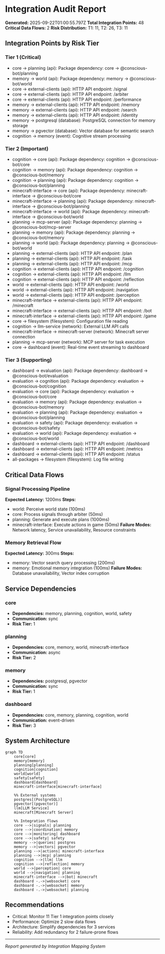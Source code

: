 # Integration Audit Report

**Generated:** 2025-09-22T01:00:55.797Z
**Total Integration Points:** 48
**Critical Data Flows:** 2
**Risk Distribution:** T1: 11, T2: 26, T3: 11

## Integration Points by Risk Tier

### Tier 1 (Critical)
- core → planning (api): Package dependency: core -> @conscious-bot/planning
- memory → world (api): Package dependency: memory -> @conscious-bot/world
- core → external-clients (api): HTTP API endpoint: /signal
- core → external-clients (api): HTTP API endpoint: /arbiter
- core → external-clients (api): HTTP API endpoint: /performance
- memory → external-clients (api): HTTP API endpoint: /memory
- memory → external-clients (api): HTTP API endpoint: /search
- memory → external-clients (api): HTTP API endpoint: /identity
- memory → postgresql (database): PostgreSQL connection for memory storage
- memory → pgvector (database): Vector database for semantic search
- cognition → memory (event): Cognitive stream processing

### Tier 2 (Important)
- cognition → core (api): Package dependency: cognition -> @conscious-bot/core
- cognition → memory (api): Package dependency: cognition -> @conscious-bot/memory
- cognition → planning (api): Package dependency: cognition -> @conscious-bot/planning
- minecraft-interface → core (api): Package dependency: minecraft-interface -> @conscious-bot/core
- minecraft-interface → planning (api): Package dependency: minecraft-interface -> @conscious-bot/planning
- minecraft-interface → world (api): Package dependency: minecraft-interface -> @conscious-bot/world
- planning → mcp-server (api): Package dependency: planning -> @conscious-bot/mcp-server
- planning → memory (api): Package dependency: planning -> @conscious-bot/memory
- planning → world (api): Package dependency: planning -> @conscious-bot/world
- planning → external-clients (api): HTTP API endpoint: /plan
- planning → external-clients (api): HTTP API endpoint: /task
- planning → external-clients (api): HTTP API endpoint: /mcp
- cognition → external-clients (api): HTTP API endpoint: /cognition
- cognition → external-clients (api): HTTP API endpoint: /llm
- cognition → external-clients (api): HTTP API endpoint: /reflection
- world → external-clients (api): HTTP API endpoint: /world
- world → external-clients (api): HTTP API endpoint: /navigation
- world → external-clients (api): HTTP API endpoint: /perception
- minecraft-interface → external-clients (api): HTTP API endpoint: /minecraft
- minecraft-interface → external-clients (api): HTTP API endpoint: /bot
- minecraft-interface → external-clients (api): HTTP API endpoint: /game
- core → filesystem (filesystem): Configuration file reading
- cognition → llm-service (network): External LLM API calls
- minecraft-interface → minecraft-server (network): Minecraft server connection
- planning → mcp-server (network): MCP server for task execution
- core → dashboard (event): Real-time event streaming to dashboard

### Tier 3 (Supporting)
- dashboard → evaluation (api): Package dependency: dashboard -> @conscious-bot/evaluation
- evaluation → cognition (api): Package dependency: evaluation -> @conscious-bot/cognition
- evaluation → core (api): Package dependency: evaluation -> @conscious-bot/core
- evaluation → memory (api): Package dependency: evaluation -> @conscious-bot/memory
- evaluation → planning (api): Package dependency: evaluation -> @conscious-bot/planning
- evaluation → safety (api): Package dependency: evaluation -> @conscious-bot/safety
- evaluation → world (api): Package dependency: evaluation -> @conscious-bot/world
- dashboard → external-clients (api): HTTP API endpoint: /dashboard
- dashboard → external-clients (api): HTTP API endpoint: /metrics
- dashboard → external-clients (api): HTTP API endpoint: /status
- all-packages → filesystem (filesystem): Log file writing

## Critical Data Flows


### Signal Processing Pipeline
**Expected Latency:** 1200ms
**Steps:**
- world: Perceive world state (100ms)
- core: Process signals through arbiter (50ms)
- planning: Generate and execute plans (1000ms)
- minecraft-interface: Execute actions in game (50ms)
**Failure Modes:** Network latency, Service unavailability, Resource constraints


### Memory Retrieval Flow
**Expected Latency:** 300ms
**Steps:**
- memory: Vector search query processing (200ms)
- memory: Emotional memory integration (100ms)
**Failure Modes:** Database unavailability, Vector index corruption


## Service Dependencies


### core
- **Dependencies:** memory, planning, cognition, world, safety
- **Communication:** sync
- **Risk Tier:** 1


### planning
- **Dependencies:** core, memory, world, minecraft-interface
- **Communication:** async
- **Risk Tier:** 2


### memory
- **Dependencies:** postgresql, pgvector
- **Communication:** sync
- **Risk Tier:** 1


### dashboard
- **Dependencies:** core, memory, planning, cognition, world
- **Communication:** event-driven
- **Risk Tier:** 3


## System Architecture

```mermaid
graph TD
    core[core]
    memory[memory]
    planning[planning]
    cognition[cognition]
    world[world]
    safety[safety]
    dashboard[dashboard]
    minecraft-interface[minecraft-interface]

    %% External systems
    postgres[(PostgreSQL)]
    pgvector[(pgvector)]
    llm[LLM Service]
    minecraft[Minecraft Server]

    %% Integration flows
    core -->|signals| planning
    core -->|coordination| memory
    core -->|monitoring| dashboard
    core -->|safety| safety
    memory -->|queries| postgres
    memory -->|vectors| pgvector
    planning -->|actions| minecraft-interface
    planning -->|mcp| planning
    cognition -->|llm| llm
    cognition -->|reflection| memory
    world -->|perception| core
    world -->|navigation| planning
    minecraft-interface -->|bot| minecraft
    dashboard -.->|websocket| core
    dashboard -.->|websocket| memory
    dashboard -.->|websocket| planning

```

## Recommendations

- Critical: Monitor 11 Tier 1 integration points closely
- Performance: Optimize 2 slow data flows
- Architecture: Simplify dependencies for 3 services
- Reliability: Add redundancy for 2 failure-prone flows

---

*Report generated by Integration Mapping System*
